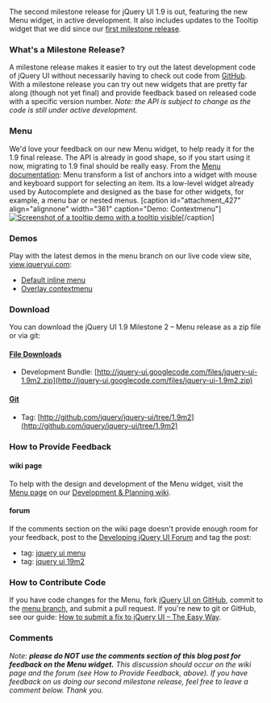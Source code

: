 The second milestone release for jQuery UI 1.9 is out, featuring the new
Menu widget, in active development. It also includes updates to the
Tooltip widget that we did since our [first milestone
release](http://blog.jqueryui.com/2010/05/jquery-ui-19m1-tooltip/).

### What's a Milestone Release?

A milestone release makes it easier to try out the latest development
code of jQuery UI without necessarily having to check out code from
[GitHub](http://github.com/jquery/jquery-ui). With a milestone release
you can try out new widgets that are pretty far along (though not yet
final) and provide feedback based on released code with a specific
version number. *Note: the API is subject to change as the code is still
under active development.*

### Menu

We'd love your feedback on our new Menu widget, to help ready it for the
1.9 final release. The API is already in good shape, so if you start
using it now, migrating to 1.9 final should be really easy. From the
[Menu documentation](http://docs.jquery.com/UI/Menu): Menu transform a
list of anchors into a widget with mouse and keyboard support for
selecting an item. Its a low-level widget already used by Autocomplete
and designed as the base for other widgets, for example, a menu bar or
nested menus. [caption id="attachment\_427" align="alignnone"
width="361" caption="Demo:
Contextmenu"][![](http://cdn.jquery.net/ui-blog/wp-content/uploads/2010/06/contextmenu.png "Screenshot of a tooltip demo with a tooltip visible")](http://view.jqueryui.com/menu/demos/menu/contextmenu.html)[/caption]

### Demos

Play with the latest demos in the menu branch on our live code view
site,
[view.jqueryui.com](http://view.jqueryui.com/menu/demos/menu/index.html):

-   [Default inline
    menu](http://view.jqueryui.com/menu/demos/menu/default.html)
-   [Overlay
    contextmenu](http://view.jqueryui.com/menu/demos/menu/contextmenu.html)

### Download

You can download the jQuery UI 1.9 Milestone 2 – Menu release as a zip
file or via git:

#### [File Downloads](http://code.google.com/p/jquery-ui/downloads/list)

-   Development Bundle:
    [http://jquery-ui.googlecode.com/files/jquery-ui-1.9m2.zip](http://jquery-ui.googlecode.com/files/jquery-ui-1.9m2.zip)

#### [Git](http://github.com/jquery/jquery-ui/)

-   Tag:
    [http://github.com/jquery/jquery-ui/tree/1.9m2](http://github.com/jquery/jquery-ui/tree/1.9m2)

### How to Provide Feedback

#### wiki page

To help with the design and development of the Menu widget, visit the
[Menu page](http://wiki.jqueryui.com/Menu) on our [Development &
Planning wiki](http://wiki.jqueryui.com/).

#### forum

If the comments section on the wiki page doesn't provide enough room for
your feedback, post to the [Developing jQuery UI
Forum](http://forum.jquery.com/developing-jquery-ui) and tag the post:

-   tag: [jquery ui menu](http://forum.jquery.com/tag/jquery-ui-menu)
-   tag: [jquery ui 19m2](http://forum.jquery.com/tag/jquery-ui-1.9m2)

### How to Contribute Code

If you have code changes for the Menu, fork [jQuery UI on
GitHub](http://github.com/jquery/jquery-ui), commit to the [menu
branch](http://github.com/jquery/jquery-ui/tree/menu), and submit a pull
request. If you're new to git or GitHub, see our guide: [How to submit a
fix to jQuery UI – The Easy
Way](http://blog.jqueryui.com/2010/05/how-to-submit-a-fix-to-jquery-ui-the-easy-way/).

### Comments

*Note: **please do NOT use the comments section of this blog post for
feedback on the Menu widget.** This discussion should occur on the wiki
page and the forum (see How to Provide Feedback, above).* *If you have
feedback on us doing our second milestone release, feel free to leave a
comment below. Thank you.*
